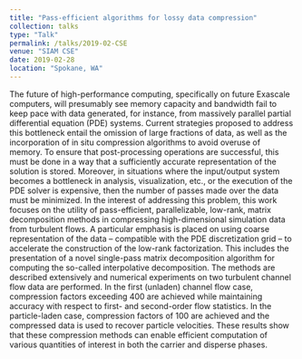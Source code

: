 ```yaml
---
title: "Pass-efficient algorithms for lossy data compression"
collection: talks
type: "Talk"
permalink: /talks/2019-02-CSE
venue: "SIAM CSE"
date: 2019-02-28
location: "Spokane, WA"
---
```


The future of high-performance computing, specifically on future Exascale computers, will presumably see memory capacity and bandwidth fail to keep pace with data generated, for instance, from massively parallel partial differential equation (PDE) systems.  Current strategies proposed to address this bottleneck entail the  omission  of  large  fractions  of  data,  as  well  as  the  incorporation  of in situ compression  algorithms  to avoid overuse of memory.  To ensure that post-processing operations are successful,  this must be done in a way that a sufficiently accurate representation of the solution is stored.  Moreover,  in situations where the input/output system becomes a bottleneck in analysis, visualization, etc., or the execution of the PDE solver  is  expensive,  then  the  number  of passes  made  over the  data  must  be  minimized.   In the  interest  of addressing this problem,  this work focuses on the utility of pass-efficient,  parallelizable, low-rank,  matrix decomposition methods in compressing high-dimensional simulation data from turbulent flows.  A particular emphasis is placed on using coarse representation of the data – compatible with the PDE discretization grid – to accelerate the construction of the low-rank factorization.  This includes the presentation of a novel single-pass matrix decomposition algorithm for computing the so-called interpolative decomposition.  The methods are described extensively and numerical experiments on two turbulent channel flow data are performed.  In the  first  (unladen)  channel  flow  case,  compression  factors  exceeding  400  are  achieved  while  maintaining accuracy  with  respect  to  first-  and  second-order  flow  statistics.   In  the  particle-laden  case,  compression factors of 100 are achieved and the compressed data is used to recover particle velocities.  These results show that these compression methods can enable efficient computation of various quantities of interest in both the carrier and disperse phases.
